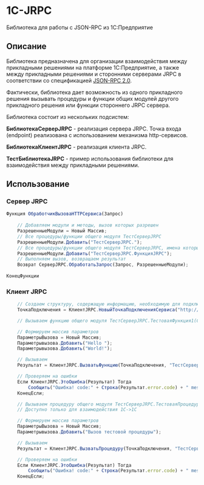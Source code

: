 # 1С-JRPC
Библиотека для работы с JSON-RPC из 1С:Предприятие
## Описание
Библиотека предназначена для организации взаимодействия между прикладными решениями на платформе 1С:Предприятие, а также между прикладными решениями и сторонними серверами JRPC в соответствии со 
спецификацией [JSON-RPC 2.0](https://www.jsonrpc.org/specification).

Фактически, библиотека дает возможность из одного прикладного решения вызывать процедуры и функции общих модулей другого прикладного решения или функции стороннего JRPC сервера.

Библиотека состоит из нескольких подсистем:

**БиблиотекаСерверJRPC** - реализация сервера JRPC. Точка входа (endpoint) реализована с использованием механизма http-сервисов.

**БиблиотекаКлиентJRPC** - реализация клиента JRPC.

**ТестБиблиотекаJRPC** - пример использования библиотеки для взаимодействия между прикладными решениями.

## Использование
### Сервер JRPC

```javascript
Функция ОбработчикВызоваHTTPСервиса(Запрос)
	
    // Добавляем модули и методы, вызов которых разрешен
    РазрешенныеМодули = Новый Массив;
    // Все процедуры/функции общего модуля ТестСерверJRPC
    РазрешенныеМодули.Добавить("ТестСерверJRPC.");
    // Все процедуры/функции общего модуля ТестСерверJRPC, имена которых начинаются на ФункцияJRPC 
    РазрешенныеМодули.Добавить("ТестСерверJRPC.ФункцияJRPC");
    // Выполняем вызов, возвращаем результат
    Возврат СерверJRPC.ОбработатьЗапрос(Запрос, РазрешенныеМодули);
	
КонецФункции
```

### Клиент JRPC

```javascript
    // Создаем структуру, содержащую информацию, необходимую для подключения к серверу JRPC
    ТочкаПодключения = КлиентJRPC.НовыйТочкаПодключенияСервиса("http://server.contoso.com/jrpc", "Логин", "Пароль"); 

    // Вызываем функцию общего модуля ТестСерверJRPC.ТестоваяФункция1(Строка1, Строка2), которая складывает две строки и возвращает результат

    // Формируем массив параметров
    ПараметрыВызова = Новый Массив;
    Параметрывызова.Добавить("Hello ");
    Параметрывызова.Добавить("World!");

    // Вызываем
    Результат = КлиентJRPC.ВызватьФункцию(ТочкаПодключения, "ТестСерверJRPC.ТестоваяФункция1", ПараметрыВызова);

    // Проверяем на ошибки
    Если КлиентJRPC.ЭтоОшибка(Результат) Тогда
        Сообщить("Ошибка! code:" + Строка(Результат.error.code) + " message:" + Результат.error.message);
    КонецЕсли;

    // Вызываем процедуру общего модуля ТестСерверJRPC.ТестоваяПроцедура1
    // Доступно только для взаимодействия 1С->1C

    // Формируем массив параметров
    ПараметрыВызова = Новый Массив;
    Параметрывызова.Добавить("Вызов тестовой процедуры");

    // Вызываем
    Результат = КлиентJRPC.ВызватьПроцедуру(ТочкаПодключения, "ТестСерверJRPC.ТестоваяПроцедура1", ПараметрыВызова);

    // Проверяем на ошибки
    Если КлиентJRPC.ЭтоОшибка(Результат) Тогда
        Сообщить("Ошибка! code:" + Строка(Результат.error.code) + " message:" + Результат.error.message);
    КонецЕсли;

```
